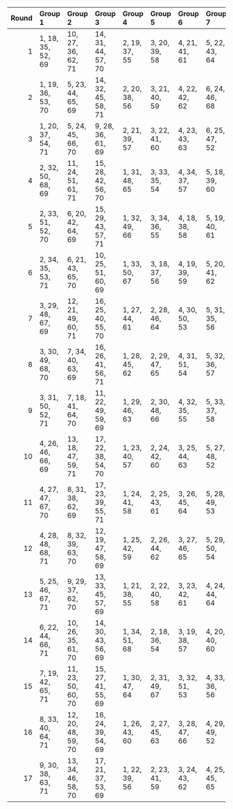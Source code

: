 |   Round | Group 1           | Group 2            | Group 3            | Group 4       | Group 5       | Group 6       | Group 7       | Group 8       | Group 9       | Group 10       | Group 11       | Group 12       | Group 13       | Group 14       | Group 15       | Group 16       | Group 17       |
|--------:|:------------------|:-------------------|:-------------------|:--------------|:--------------|:--------------|:--------------|:--------------|:--------------|:---------------|:---------------|:---------------|:---------------|:---------------|:---------------|:---------------|:---------------|
|       1 | 1, 18, 35, 52, 69 | 10, 27, 36, 62, 71 | 14, 31, 44, 57, 70 | 2, 19, 37, 55 | 3, 20, 39, 58 | 4, 21, 41, 61 | 5, 22, 43, 64 | 6, 23, 45, 67 | 7, 24, 47, 53 | 8, 25, 49, 56  | 9, 26, 51, 59  | 11, 28, 38, 65 | 12, 29, 40, 68 | 13, 30, 42, 54 | 15, 32, 46, 60 | 16, 33, 48, 63 | 17, 34, 50, 66 |
|       2 | 1, 19, 36, 53, 70 | 5, 23, 44, 65, 69  | 14, 32, 45, 58, 71 | 2, 20, 38, 56 | 3, 21, 40, 59 | 4, 22, 42, 62 | 6, 24, 46, 68 | 7, 25, 48, 54 | 8, 26, 50, 57 | 9, 27, 35, 60  | 10, 28, 37, 63 | 11, 29, 39, 66 | 12, 30, 41, 52 | 13, 31, 43, 55 | 15, 33, 47, 61 | 16, 34, 49, 64 | 17, 18, 51, 67 |
|       3 | 1, 20, 37, 54, 71 | 5, 24, 45, 66, 70  | 9, 28, 36, 61, 69  | 2, 21, 39, 57 | 3, 22, 41, 60 | 4, 23, 43, 63 | 6, 25, 47, 52 | 7, 26, 49, 55 | 8, 27, 51, 58 | 10, 29, 38, 64 | 11, 30, 40, 67 | 12, 31, 42, 53 | 13, 32, 44, 56 | 14, 33, 46, 59 | 15, 34, 48, 62 | 16, 18, 50, 65 | 17, 19, 35, 68 |
|       4 | 2, 32, 50, 68, 69 | 11, 24, 51, 61, 71 | 15, 28, 42, 56, 70 | 1, 31, 48, 65 | 3, 33, 35, 54 | 4, 34, 37, 57 | 5, 18, 39, 60 | 6, 19, 41, 63 | 7, 20, 43, 66 | 8, 21, 45, 52  | 9, 22, 47, 55  | 10, 23, 49, 58 | 12, 25, 36, 64 | 13, 26, 38, 67 | 14, 27, 40, 53 | 16, 29, 44, 59 | 17, 30, 46, 62 |
|       5 | 2, 33, 51, 52, 70 | 6, 20, 42, 64, 69  | 15, 29, 43, 57, 71 | 1, 32, 49, 66 | 3, 34, 36, 55 | 4, 18, 38, 58 | 5, 19, 40, 61 | 7, 21, 44, 67 | 8, 22, 46, 53 | 9, 23, 48, 56  | 10, 24, 50, 59 | 11, 25, 35, 62 | 12, 26, 37, 65 | 13, 27, 39, 68 | 14, 28, 41, 54 | 16, 30, 45, 60 | 17, 31, 47, 63 |
|       6 | 2, 34, 35, 53, 71 | 6, 21, 43, 65, 70  | 10, 25, 51, 60, 69 | 1, 33, 50, 67 | 3, 18, 37, 56 | 4, 19, 39, 59 | 5, 20, 41, 62 | 7, 22, 45, 68 | 8, 23, 47, 54 | 9, 24, 49, 57  | 11, 26, 36, 63 | 12, 27, 38, 66 | 13, 28, 40, 52 | 14, 29, 42, 55 | 15, 30, 44, 58 | 16, 31, 46, 61 | 17, 32, 48, 64 |
|       7 | 3, 29, 48, 67, 69 | 12, 21, 49, 60, 71 | 16, 25, 40, 55, 70 | 1, 27, 44, 61 | 2, 28, 46, 64 | 4, 30, 50, 53 | 5, 31, 35, 56 | 6, 32, 37, 59 | 7, 33, 39, 62 | 8, 34, 41, 65  | 9, 18, 43, 68  | 10, 19, 45, 54 | 11, 20, 47, 57 | 13, 22, 51, 63 | 14, 23, 36, 66 | 15, 24, 38, 52 | 17, 26, 42, 58 |
|       8 | 3, 30, 49, 68, 70 | 7, 34, 40, 63, 69  | 16, 26, 41, 56, 71 | 1, 28, 45, 62 | 2, 29, 47, 65 | 4, 31, 51, 54 | 5, 32, 36, 57 | 6, 33, 38, 60 | 8, 18, 42, 66 | 9, 19, 44, 52  | 10, 20, 46, 55 | 11, 21, 48, 58 | 12, 22, 50, 61 | 13, 23, 35, 64 | 14, 24, 37, 67 | 15, 25, 39, 53 | 17, 27, 43, 59 |
|       9 | 3, 31, 50, 52, 71 | 7, 18, 41, 64, 70  | 11, 22, 49, 59, 69 | 1, 29, 46, 63 | 2, 30, 48, 66 | 4, 32, 35, 55 | 5, 33, 37, 58 | 6, 34, 39, 61 | 8, 19, 43, 67 | 9, 20, 45, 53  | 10, 21, 47, 56 | 12, 23, 51, 62 | 13, 24, 36, 65 | 14, 25, 38, 68 | 15, 26, 40, 54 | 16, 27, 42, 57 | 17, 28, 44, 60 |
|      10 | 4, 26, 46, 66, 69 | 13, 18, 47, 59, 71 | 17, 22, 38, 54, 70 | 1, 23, 40, 57 | 2, 24, 42, 60 | 3, 25, 44, 63 | 5, 27, 48, 52 | 6, 28, 50, 55 | 7, 29, 35, 58 | 8, 30, 37, 61  | 9, 31, 39, 64  | 10, 32, 41, 67 | 11, 33, 43, 53 | 12, 34, 45, 56 | 14, 19, 49, 62 | 15, 20, 51, 65 | 16, 21, 36, 68 |
|      11 | 4, 27, 47, 67, 70 | 8, 31, 38, 62, 69  | 17, 23, 39, 55, 71 | 1, 24, 41, 58 | 2, 25, 43, 61 | 3, 26, 45, 64 | 5, 28, 49, 53 | 6, 29, 51, 56 | 7, 30, 36, 59 | 9, 32, 40, 65  | 10, 33, 42, 68 | 11, 34, 44, 54 | 12, 18, 46, 57 | 13, 19, 48, 60 | 14, 20, 50, 63 | 15, 21, 35, 66 | 16, 22, 37, 52 |
|      12 | 4, 28, 48, 68, 71 | 8, 32, 39, 63, 70  | 12, 19, 47, 58, 69 | 1, 25, 42, 59 | 2, 26, 44, 62 | 3, 27, 46, 65 | 5, 29, 50, 54 | 6, 30, 35, 57 | 7, 31, 37, 60 | 9, 33, 41, 66  | 10, 34, 43, 52 | 11, 18, 45, 55 | 13, 20, 49, 61 | 14, 21, 51, 64 | 15, 22, 36, 67 | 16, 23, 38, 53 | 17, 24, 40, 56 |
|      13 | 5, 25, 46, 67, 71 | 9, 29, 37, 62, 70  | 13, 33, 45, 57, 69 | 1, 21, 38, 55 | 2, 22, 40, 58 | 3, 23, 42, 61 | 4, 24, 44, 64 | 6, 26, 48, 53 | 7, 27, 50, 56 | 8, 28, 35, 59  | 10, 30, 39, 65 | 11, 31, 41, 68 | 12, 32, 43, 54 | 14, 34, 47, 60 | 15, 18, 49, 63 | 16, 19, 51, 66 | 17, 20, 36, 52 |
|      14 | 6, 22, 44, 66, 71 | 10, 26, 35, 61, 70 | 14, 30, 43, 56, 69 | 1, 34, 51, 68 | 2, 18, 36, 54 | 3, 19, 38, 57 | 4, 20, 40, 60 | 5, 21, 42, 63 | 7, 23, 46, 52 | 8, 24, 48, 55  | 9, 25, 50, 58  | 11, 27, 37, 64 | 12, 28, 39, 67 | 13, 29, 41, 53 | 15, 31, 45, 59 | 16, 32, 47, 62 | 17, 33, 49, 65 |
|      15 | 7, 19, 42, 65, 71 | 11, 23, 50, 60, 70 | 15, 27, 41, 55, 69 | 1, 30, 47, 64 | 2, 31, 49, 67 | 3, 32, 51, 53 | 4, 33, 36, 56 | 5, 34, 38, 59 | 6, 18, 40, 62 | 8, 20, 44, 68  | 9, 21, 46, 54  | 10, 22, 48, 57 | 12, 24, 35, 63 | 13, 25, 37, 66 | 14, 26, 39, 52 | 16, 28, 43, 58 | 17, 29, 45, 61 |
|      16 | 8, 33, 40, 64, 71 | 12, 20, 48, 59, 70 | 16, 24, 39, 54, 69 | 1, 26, 43, 60 | 2, 27, 45, 63 | 3, 28, 47, 66 | 4, 29, 49, 52 | 5, 30, 51, 55 | 6, 31, 36, 58 | 7, 32, 38, 61  | 9, 34, 42, 67  | 10, 18, 44, 53 | 11, 19, 46, 56 | 13, 21, 50, 62 | 14, 22, 35, 65 | 15, 23, 37, 68 | 17, 25, 41, 57 |
|      17 | 9, 30, 38, 63, 71 | 13, 34, 46, 58, 70 | 17, 21, 37, 53, 69 | 1, 22, 39, 56 | 2, 23, 41, 59 | 3, 24, 43, 62 | 4, 25, 45, 65 | 5, 26, 47, 68 | 6, 27, 49, 54 | 7, 28, 51, 57  | 8, 29, 36, 60  | 10, 31, 40, 66 | 11, 32, 42, 52 | 12, 33, 44, 55 | 14, 18, 48, 61 | 15, 19, 50, 64 | 16, 20, 35, 67 |